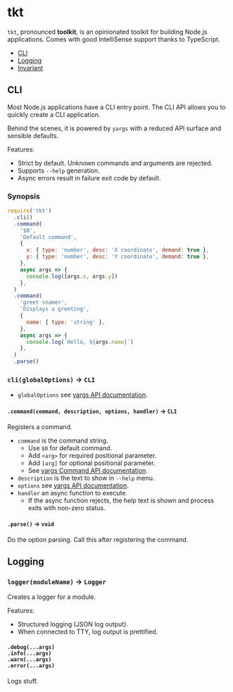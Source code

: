 # tkt

`tkt`, pronounced **toolkit**, is an opinionated toolkit for building Node.js applications. Comes with good IntelliSense support thanks to TypeScript.

- [CLI](#cli)
- [Logging](#logging)
- [Invariant](#invariant)

## CLI

Most Node.js applications have a CLI entry point. The CLI API allows you to quickly create a CLI application.

Behind the scenes, it is powered by `yargs` with a reduced API surface and sensible defaults.

Features:

- Strict by default. Unknown commands and arguments are rejected.
- Supports `--help` generation.
- Async errors result in failure exit code by default.

### Synopsis

```js
require('tkt')
  .cli()
  .command(
    '$0',
    'Default command',
    {
      x: { type: 'number', desc: 'X coordinate', demand: true },
      y: { type: 'number', desc: 'Y coordinate', demand: true },
    },
    async args => {
      console.log([args.x, args.y])
    },
  )
  .command(
    'greet <name>',
    'Displays a greeting',
    {
      name: { type: 'string' },
    },
    async args => {
      console.log(`Hello, ${args.name}`)
    },
  )
  .parse()
```

### `cli(globalOptions)` &rarr; `CLI`

- `globalOptions` see [yargs API documentation](https://github.com/yargs/yargs/blob/master/docs/api.md#optionskey-opt).

#### `.command(command, description, options, handler)` &rarr; `CLI`

Registers a command.

- `command` is the command string.
  - Use `$0` for default command.
  - Add `<arg>` for required positional parameter.
  - Add `[arg]` for optional positional parameter.
  - See [yargs Command API documentation](https://github.com/yargs/yargs/blob/master/docs/advanced.md#commands).
- `description` is the text to show in `--help` menu.
- `options` see [yargs API documentation](https://github.com/yargs/yargs/blob/master/docs/api.md#optionskey-opt).
- `handler` an async function to execute.
  - If the async function rejects, the help text is shown and process exits with non-zero status.

#### `.parse()` &rarr; `void`

Do the option parsing. Call this after registering the command.

## Logging

### `logger(moduleName)` &rarr; `Logger`

Creates a logger for a module.

Features:

- Structured logging (JSON log output).
- When connected to TTY, log output is prettified.

#### `.debug(...args)` <br>`.info(...args)` <br>`.warn(...args)` <br>`.error(...args)`

Logs stuff.
